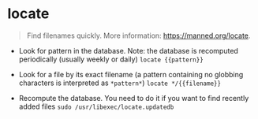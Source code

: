 # locate
> Find filenames quickly.
> More information: <https://manned.org/locate>.

- Look for pattern in the database. Note: the database is recomputed periodically (usually weekly or daily)
`locate {{pattern}}`

- Look for a file by its exact filename (a pattern containing no globbing characters is interpreted as `*pattern*`)
`locate */{{filename}}`

- Recompute the database. You need to do it if you want to find recently added files
`sudo /usr/libexec/locate.updatedb`

